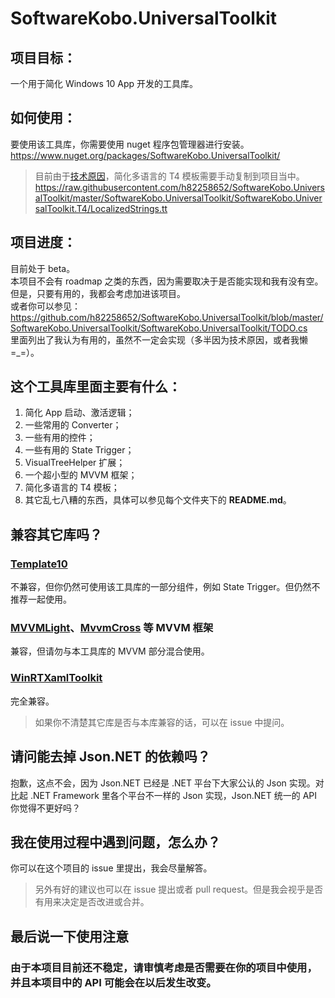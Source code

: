 # SoftwareKobo.UniversalToolkit

## 项目目标：
一个用于简化 Windows 10 App 开发的工具库。

## 如何使用：
要使用该工具库，你需要使用 nuget 程序包管理器进行安装。
https://www.nuget.org/packages/SoftwareKobo.UniversalToolkit/
> 目前由于[技术原因](http://docs.nuget.org/create/uwp-create#directory-structure)，简化多语言的 T4 模板需要手动复制到项目当中。https://raw.githubusercontent.com/h82258652/SoftwareKobo.UniversalToolkit/master/SoftwareKobo.UniversalToolkit/SoftwareKobo.UniversalToolkit.T4/LocalizedStrings.tt

## 项目进度：
目前处于 beta。  
本项目不会有 roadmap 之类的东西，因为需要取决于是否能实现和我有没有空。但是，只要有用的，我都会考虑加进该项目。  
或者你可以参见：https://github.com/h82258652/SoftwareKobo.UniversalToolkit/blob/master/SoftwareKobo.UniversalToolkit/SoftwareKobo.UniversalToolkit/TODO.cs  
里面列出了我认为有用的，虽然不一定会实现（多半因为技术原因，或者我懒=_=）。

## 这个工具库里面主要有什么：
1. 简化 App 启动、激活逻辑；
2. 一些常用的 Converter；
3. 一些有用的控件；
4. 一些有用的 State Trigger；
5. VisualTreeHelper 扩展；
6. 一个超小型的 MVVM 框架；
7. 简化多语言的 T4 模板；
8. 其它乱七八糟的东西，具体可以参见每个文件夹下的 **README.md**。

## 兼容其它库吗？
### [Template10](https://github.com/Windows-XAML/Template10)
不兼容，但你仍然可使用该工具库的一部分组件，例如 State Trigger。但仍然不推荐一起使用。

### [MVVMLight](http://www.mvvmlight.net/)、[MvvmCross](https://github.com/MvvmCross/MvvmCross) 等 MVVM 框架 
兼容，但请勿与本工具库的 MVVM 部分混合使用。

### [WinRTXamlToolkit](http://winrtxamltoolkit.codeplex.com/)
完全兼容。

> 如果你不清楚其它库是否与本库兼容的话，可以在 issue 中提问。

## 请问能去掉 Json.NET 的依赖吗？
抱歉，这点不会，因为 Json.NET 已经是 .NET 平台下大家公认的 Json 实现。对比起 .NET Framework 里各个平台不一样的 Json 实现，Json.NET 统一的 API 你觉得不更好吗？

## 我在使用过程中遇到问题，怎么办？
你可以在这个项目的 issue 里提出，我会尽量解答。
> 另外有好的建议也可以在 issue 提出或者 pull request。但是我会视乎是否有用来决定是否改进或合并。

## 最后说一下使用注意
### 由于本项目目前还不稳定，请审慎考虑是否需要在你的项目中使用，并且本项目中的 API 可能会在以后发生改变。